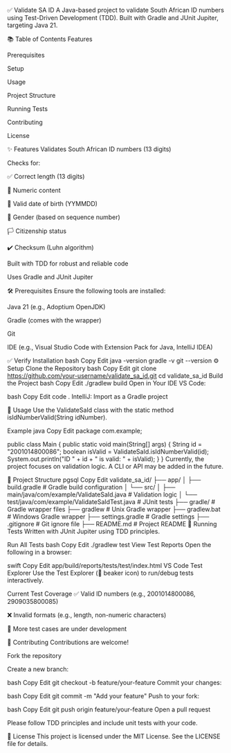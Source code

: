 ✅ Validate SA ID
A Java-based project to validate South African ID numbers using Test-Driven Development (TDD). Built with Gradle and JUnit Jupiter, targeting Java 21.

📚 Table of Contents
Features

Prerequisites

Setup

Usage

Project Structure

Running Tests

Contributing

License

✨ Features
Validates South African ID numbers (13 digits)

Checks for:

✅ Correct length (13 digits)

🔢 Numeric content

📅 Valid date of birth (YYMMDD)

🚻 Gender (based on sequence number)

🏳️ Citizenship status

✔️ Checksum (Luhn algorithm)

Built with TDD for robust and reliable code

Uses Gradle and JUnit Jupiter

🛠 Prerequisites
Ensure the following tools are installed:

Java 21 (e.g., Adoptium OpenJDK)

Gradle (comes with the wrapper)

Git

IDE (e.g., Visual Studio Code with Extension Pack for Java, IntelliJ IDEA)

✅ Verify Installation
bash
Copy
Edit
java -version
gradle -v
git --version
⚙️ Setup
Clone the Repository
bash
Copy
Edit
git clone https://github.com/your-username/validate_sa_id.git
cd validate_sa_id
Build the Project
bash
Copy
Edit
./gradlew build
Open in Your IDE
VS Code:

bash
Copy
Edit
code .
IntelliJ:
Import as a Gradle project

🚀 Usage
Use the ValidateSaId class with the static method isIdNumberValid(String idNumber).

Example
java
Copy
Edit
package com.example;

public class Main {
    public static void main(String[] args) {
        String id = "2001014800086";
        boolean isValid = ValidateSaId.isIdNumberValid(id);
        System.out.println("ID " + id + " is valid: " + isValid);
    }
}
Currently, the project focuses on validation logic. A CLI or API may be added in the future.

🧱 Project Structure
pgsql
Copy
Edit
validate_sa_id/
├── app/
│   ├── build.gradle                # Gradle build configuration
│   └── src/
│       ├── main/java/com/example/ValidateSaId.java     # Validation logic
│       └── test/java/com/example/ValidateSaIdTest.java # JUnit tests
├── gradle/                         # Gradle wrapper files
├── gradlew                         # Unix Gradle wrapper
├── gradlew.bat                     # Windows Gradle wrapper
├── settings.gradle                 # Gradle settings
├── .gitignore                      # Git ignore file
├── README.md                       # Project README
🧪 Running Tests
Written with JUnit Jupiter using TDD principles.

Run All Tests
bash
Copy
Edit
./gradlew test
View Test Reports
Open the following in a browser:

swift
Copy
Edit
app/build/reports/tests/test/index.html
VS Code Test Explorer
Use the Test Explorer (🧪 beaker icon) to run/debug tests interactively.

Current Test Coverage
✅ Valid ID numbers (e.g., 2001014800086, 2909035800085)

❌ Invalid formats (e.g., length, non-numeric characters)

🔧 More test cases are under development

🤝 Contributing
Contributions are welcome!

Fork the repository

Create a new branch:

bash
Copy
Edit
git checkout -b feature/your-feature
Commit your changes:

bash
Copy
Edit
git commit -m "Add your feature"
Push to your fork:

bash
Copy
Edit
git push origin feature/your-feature
Open a pull request

Please follow TDD principles and include unit tests with your code.

📄 License
This project is licensed under the MIT License. See the LICENSE file for details.

